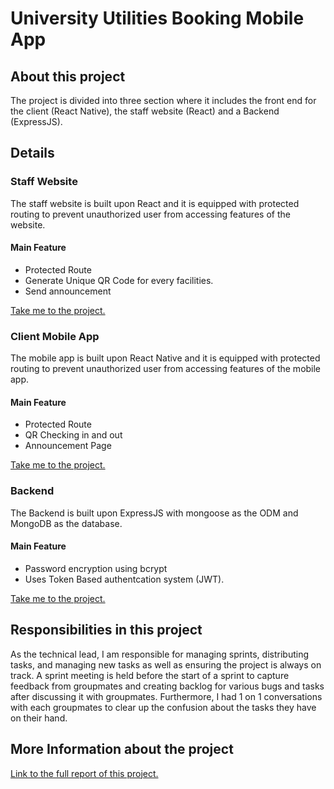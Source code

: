 # University Utilities Booking Mobile App
## About this project
The project is divided into three section where it includes the front end for the client (React Native), the staff website (React) and a Backend (ExpressJS).

## Details

### Staff Website
The staff website is built upon React and it is equipped with protected routing to prevent unauthorized user from accessing features of the website.
#### Main Feature
- Protected Route
- Generate Unique QR Code for every facilities. 
- Send announcement

[Take me to the project.](https://github.com/changhoetyng/staff)

### Client Mobile App
The mobile app is built upon React Native and it is equipped with protected routing to prevent unauthorized user from accessing features of the mobile app.
#### Main Feature
- Protected Route
- QR Checking in and out
- Announcement Page

[Take me to the project.](https://github.com/changhoetyng/unmcUtilities)

### Backend
The Backend is built upon ExpressJS with mongoose as the ODM and MongoDB as the database.
#### Main Feature
- Password encryption using bcrypt
- Uses Token Based authentcation system (JWT).

[Take me to the project.](https://github.com/changhoetyng/unmcUtilitiesBE)

## Responsibilities in this project

As the technical lead, I am responsible for managing sprints, distributing tasks, and managing new tasks as well as ensuring the project is always on track. A sprint meeting is held before the start of a sprint to capture feedback from groupmates and creating backlog for various bugs and tasks after discussing it with groupmates. Furthermore, I had 1 on 1 conversations with each groupmates to clear up the confusion about the tasks they have on their hand.

## More Information about the project
[Link to the full report of this project.](https://drive.google.com/file/d/1feohsI_XqhnJheForrNkrksa3DuoIJga/view?usp=sharing)